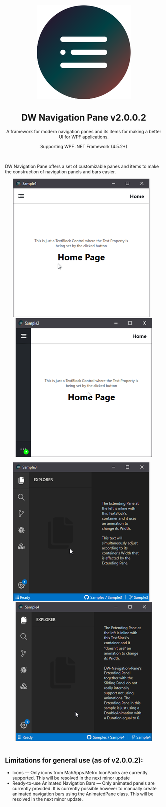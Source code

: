 <div align="center">
    <img width="300" height="300" src="Resources/Icon.svg" alt="Icon"/>
    <h1> DW Navigation Pane v2.0.0.2</h1>
    <p> A framework for modern navigation panes and its items for making a better UI for WPF applications. </p>
    <p> Supporting WPF .NET Framework (4.5.2+) </p>
</div>

<br/>
<p> DW Navigation Pane offers a set of customizable panes and items to make the construction of navigation panels and bars easier.
</p>

<div align="center">
    <img src="Resources/Sample1.gif" alt="Sample1"/>
    &nbsp&nbsp&nbsp
    <img src="Resources/Sample2.gif" alt="Sample1"/>
    <p></p>
    <img src="Resources/Sample3.gif" alt="Sample1"/>
    &nbsp&nbsp&nbsp
    <img src="Resources/Sample4.gif" alt="Sample1"/>
</div>

<br/>
<h2> Limitations for general use (as of v2.0.0.2): </h2>
<ul>
    <li> Icons  —  Only icons from MahApps.Metro.IconPacks are currently supported. This will be resolved in the next minor update </li>
    <li> Ready-to-use Animated Navigation Bars  —  Only animated panels are currently provided. It is currently possible however to manually create animated navigation bars using the AnimatedPane class. This will be resolved in the next minor update. </li>
</ul>

